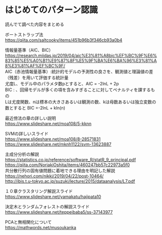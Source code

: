 # はじめてのパターン認識
読んでて調べた内容をまとめる  

ボートストラップ法  
https://qiita.com/saltcooky/items/451b96b3f346cb93a0b4  

情報量基準（AIC、BIC）  
https://research.miidas.jp/2019/04/aic%E3%81%A8bic%EF%BC%9F%E6%83%85%E5%A0%B1%E9%87%8F%E5%9F%BA%E6%BA%96%E3%81%A8%E3%81%AF%EF%BC%9F/  
AIC（赤池情報量基準）:統計的モデルの予測性の良さを、観測値と理論値の差（残差）を用いて評価する統計量  
尤度L、モデル中のパラメタ数pとすると、AIC = -2lnL + 2p  
BIC : 、回帰モデルが多くの項を含みすぎることに対してペナルティを課するもの  
Lは尤度関数、nは標本の大きさあるいは観測の数、kは母数あるいは独立変数の数とすると BIC =-2lnL + kln(n)  

最近傍法の章の詳しい説明  
https://www.slideshare.net/moa108/5-kknn  
 
SVMの詳しいスライド  
https://www.slideshare.net/moa108/8-28571831  
https://www.slideshare.net/mknh1122/svm-13623887  

主成分分析の解説  
https://statistics.co.jp/reference/software_R/statR_9_principal.pdf  
https://qiita.com/NoriakiOshita/items/460247bb57c22973a5f0  
共分散行列の固有値問題に着地できる理由を明記した解説  
https://nehori.com/nikki/2019/04/22/post-10464/  
http://ibis.t.u-tokyo.ac.jp/suzuki/lecture/2015/dataanalysis/L7.pdf   

１０章クラスタリング解説スライド  
https://www.slideshare.net/yamakatu/hajipata10  

決定木とランダムフォレストの解説スライド  
https://www.slideshare.net/teppeibaba5/ss-37143977  
 
PCAと無相関化について  
https://mathwords.net/musoukanka  
 
 
 
 
  　
   
  
